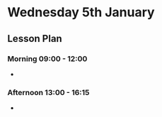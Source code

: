 # Wednesday 5th January

## Lesson Plan

### Morning 09:00 - 12:00

+ 

### Afternoon 13:00 - 16:15

+ 
